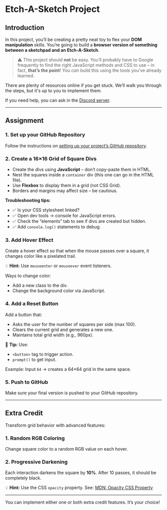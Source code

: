 
# Etch-A-Sketch Project

## Introduction

In this project, you’ll be creating a pretty neat toy to flex your **DOM manipulation** skills. You’re going to build a **browser version of something between a sketchpad and an Etch-A-Sketch**.

> ⚠️ This project should **not** be easy. You’ll probably have to Google frequently to find the right JavaScript methods and CSS to use – in fact, **that’s the point**! You *can* build this using the tools you’ve already learned.

There are plenty of resources online if you get stuck. We’ll walk you through the steps, but it's up to you to implement them.

If you need help, you can ask in the [Discord server](https://discord.com).

---

## Assignment

### 1. Set up your GitHub Repository

Follow the instructions on [setting up your project’s GitHub repository](https://github.com).

### 2. Create a 16×16 Grid of Square Divs

* Create the divs using **JavaScript** – don’t copy-paste them in HTML.
* Nest the squares inside a `container` div (this one can go in the HTML file).
* Use **Flexbox** to display them in a grid (not CSS Grid).
* Borders and margins may affect size – be cautious.

**Troubleshooting tips:**

* ✅ Is your CSS stylesheet linked?
* ✅ Open dev tools → console for JavaScript errors.
* ✅ Check the “elements” tab to see if divs are created but hidden.
* ✅ Add `console.log()` statements to debug.

### 3. Add Hover Effect

Create a hover effect so that when the mouse passes over a square, it changes color like a pixelated trail.

💡 **Hint:** Use `mouseenter` or `mouseover` event listeners.

Ways to change color:

* Add a new class to the div.
* Change the background color via JavaScript.

### 4. Add a Reset Button

Add a button that:

* Asks the user for the number of squares per side (max 100).
* Clears the current grid and generates a new one.
* Maintains total grid width (e.g., 960px).

🔹 **Tip:** Use:

* `<button>` tag to trigger action.
* `prompt()` to get input.

Example: Input `64` → creates a 64×64 grid in the same space.

### 5. Push to GitHub

Make sure your final version is pushed to your GitHub repository.

---

## Extra Credit

Transform grid behavior with advanced features:

### 1. Random RGB Coloring

Change square color to a random RGB value on each hover.

### 2. Progressive Darkening

Each interaction darkens the square by **10%**. After 10 passes, it should be completely black.

💡 **Hint:** Use the CSS `opacity` property.
See: [MDN: Opacity CSS Property](https://developer.mozilla.org/en-US/docs/Web/CSS/opacity)

---

You can implement either one or both extra credit features. It’s your choice!

